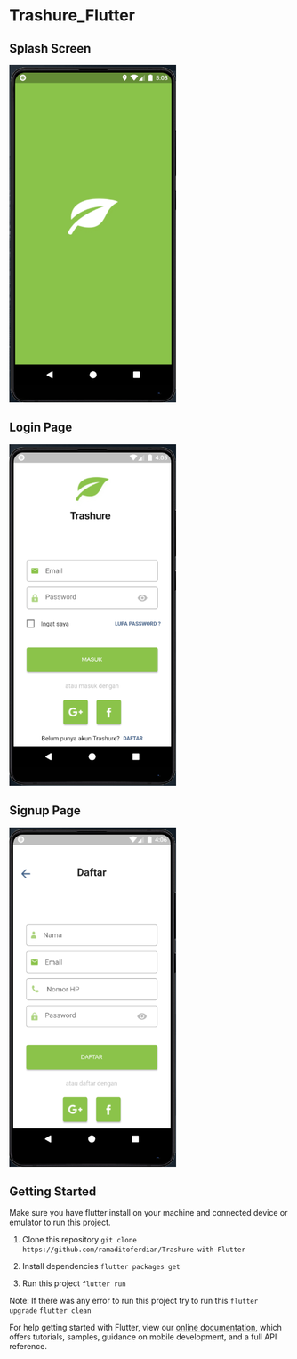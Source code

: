 # Trashure_Flutter

## Splash Screen
<img src="preview/ex3.png" width="300">

## Login Page
<img src="preview/ex1.png" width="300">

## Signup Page
<img src="preview/ex2.png" width="300">


## Getting Started

Make sure you have flutter install on your machine and connected device or emulator to run this project.
1. Clone this repository
`git clone https://github.com/ramaditoferdian/Trashure-with-Flutter`

2. Install dependencies
`flutter packages get`

3. Run this project
`flutter run`

Note: If there was any error to run this project try to run this
`flutter upgrade`
`flutter clean`

For help getting started with Flutter, view our
[online documentation](https://flutter.dev/docs), which offers tutorials,
samples, guidance on mobile development, and a full API reference.
